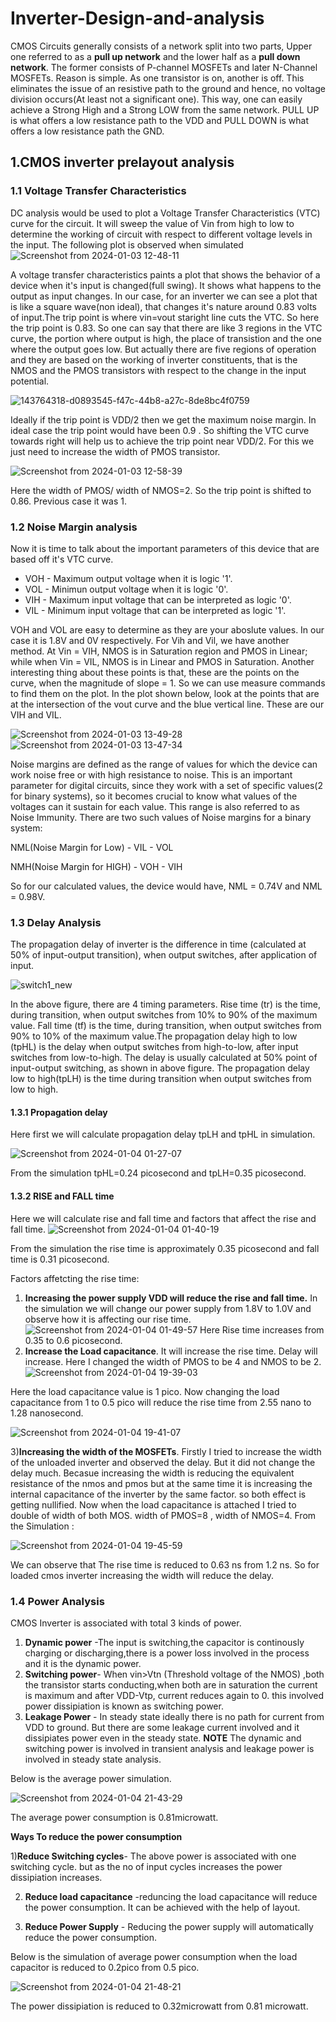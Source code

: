 # Inverter-Design-and-analysis
CMOS Circuits generally consists of a network split into two parts, Upper one referred to as a **pull up network** and the lower half as a **pull down network**. The former consists of P-channel MOSFETs and later N-Channel MOSFETs. Reason is simple. As one transistor is on, another is off. This eliminates the issue of an resistive path to the ground and hence, no voltage division occurs(At least not a significant one). This way, one can easily achieve a Strong High and a Strong LOW from the same network. PULL UP is what offers a low resistance path to the VDD and PULL DOWN is what offers a low resistance path the GND.

## 1.CMOS inverter prelayout analysis
### 1.1 Voltage Transfer Characteristics
DC analysis would be used to plot a Voltage Transfer Characteristics (VTC) curve for the circuit. It will sweep the value of Vin from high to low to determine the working of circuit with respect to different voltage levels in the input. The following plot is observed when simulated 
![Screenshot from 2024-01-03 12-48-11](https://github.com/K-shejuti/Inverter-Design-and-analysis/assets/152790020/c8b1eaae-658a-4ec0-9266-b37eb04ce82b)

A voltage transfer characteristics paints a plot that shows the behavior of a device when it's input is changed(full swing). It shows what happens to the output as input changes. In our case, for an inverter we can see a plot that is like a square wave(non ideal), that changes it's nature around 0.83 volts of input.The trip point is where vin=vout staright line cuts the VTC. So here the trip point is 0.83. So one can say that there are like 3 regions in the VTC curve, the portion where output is high, the place of transistion and the one where the output goes low. But actually there are five regions of operation and they are based on the working of inverter constituents, that is the NMOS and the PMOS transistors with respect to the change in the input potential.

![143764318-d0893545-f47c-44b8-a27c-8de8bc4f0759](https://github.com/K-shejuti/Inverter-Design-and-analysis/assets/152790020/4686bf1c-2d64-4fde-ad4a-d69af84029f1)

Ideally if the trip point is VDD/2 then we get the maximum noise margin. In ideal case the trip point would have been 0.9 . So shifting the VTC curve towards right will help us to achieve the trip point near VDD/2. For this we just need to increase the width of PMOS transistor.

![Screenshot from 2024-01-03 12-58-39](https://github.com/K-shejuti/Inverter-Design-and-analysis/assets/152790020/37980946-dfa7-4a99-8c5c-239861ebb45c)

Here the width of PMOS/ width of NMOS=2. So the trip point is shifted to 0.86. Previous case it was 1.
### 1.2 Noise Margin analysis

Now it is time to talk about the important parameters of this device that are based off it's VTC curve. 
- VOH - Maximum output voltage when it is logic '1'.
- VOL - Minimun output voltage when it is logic '0'.
- VIH - Maximum input voltage that can be interpreted as logic '0'.
- VIL - Minimum input voltage that can be interpreted as logic '1'.
  
VOH and VOL are easy to determine as they are your aboslute values. In our case it is 1.8V and 0V respectively. For Vih and Vil, we have another method. At Vin = VIH, NMOS is in Saturation region and PMOS in Linear; while when Vin = VIL, NMOS is in Linear and PMOS in Saturation. Another interesting thing about these points is that, these are the points on the curve, when the magnitude of slope = 1. So we can use measure commands to find them on the plot. In the plot shown below, look at the points that are at the intersection of the vout curve and the blue vertical line. These are our VIH and VIL.

![Screenshot from 2024-01-03 13-49-28](https://github.com/K-shejuti/Inverter-Design-and-analysis/assets/152790020/56359f12-a2c7-450f-840e-883d0c3744c2) ![Screenshot from 2024-01-03 13-47-34](https://github.com/K-shejuti/Inverter-Design-and-analysis/assets/152790020/8eff866f-78d1-4fa5-95ce-d044858e0f61)

Noise margins are defined as the range of values for which the device can work noise free or with high resistance to noise. This is an important parameter for digital circuits, since they work with a set of specific values(2 for binary systems), so it becomes crucial to know what values of the voltages can it sustain for each value. This range is also referred to as Noise Immunity. There are two such values of Noise margins for a binary system:

NML(Noise Margin for Low) - VIL - VOL

NMH(Noise Margin for HIGH) - VOH - VIH

So for our calculated values, the device would have, NML = 0.74V and NML = 0.98V.

### 1.3 Delay Analysis
The propagation delay of inverter  is the difference in time (calculated at 50% of input-output transition), when output switches, after application of input.

![switch1_new](https://github.com/K-shejuti/Inverter-Design-and-analysis/assets/152790020/78be9763-16a2-4da5-8281-af9fb0e21b77)

In the above figure, there are 4 timing parameters. Rise time (tr) is the time, during transition, when output switches from 10% to 90% of the maximum value. Fall time (tf) is the time, during transition, when output switches from 90% to 10% of the maximum value.The propagation delay high to low (tpHL) is the delay when output switches from high-to-low, after input switches from low-to-high. The delay is usually calculated at 50% point of input-output switching, as shown in above figure. The propagation delay low to high(tpLH) is the time during transition when output switches from low to high.
#### 1.3.1 Propagation delay
Here first we will calculate propagation delay tpLH and tpHL in simulation.

![Screenshot from 2024-01-04 01-27-07](https://github.com/K-shejuti/Inverter-Design-and-analysis/assets/152790020/6cf18a38-0c0e-4d47-a7ed-3aa9b96b265f)

From the simulation tpHL=0.24 picosecond and tpLH=0.35 picosecond.

#### 1.3.2 RISE and FALL time
Here we will calculate rise and fall time and factors that affect the rise and fall time. 
![Screenshot from 2024-01-04 01-40-19](https://github.com/K-shejuti/Inverter-Design-and-analysis/assets/152790020/355eb680-5d14-4d82-92d3-558925aa5837)

From the simulation the rise time is approximately 0.35 picosecond and fall time is 0.31 picosecond. 

Factors affetcting the rise time:
1) **Increasing the power supply VDD will reduce the rise and fall time.** In the simulation we will change our power supply from 1.8V to 1.0V and observe how it is affecting our rise time.
![Screenshot from 2024-01-04 01-49-57](https://github.com/K-shejuti/Inverter-Design-and-analysis/assets/152790020/d5b80ff6-359f-4275-9c19-3c34898e32be)
Here Rise time increases from 0.35 to 0.6 picosecond.
2) **Increase the Load capacitance**. It will increase the rise time. Delay will increase. Here I changed the width of PMOS to be 4 and NMOS to be 2. 
![Screenshot from 2024-01-04 19-39-03](https://github.com/K-shejuti/Inverter-Design-and-analysis/assets/152790020/7c2ffca7-a862-4aa0-bdd0-6c00a10fb444)

Here the load capacitance value is 1 pico. Now changing the load capacitance from 1 to 0.5 pico will reduce the rise time from 2.55 nano to 1.28 nanosecond.

![Screenshot from 2024-01-04 19-41-07](https://github.com/K-shejuti/Inverter-Design-and-analysis/assets/152790020/042d1367-ef32-4068-8872-fd8c9a2df6a5)

3)**Increasing the width of the MOSFETs**. 
Firstly I tried to increase the width of the unloaded inverter and observed the delay. But it did not change the delay much. Becasue increasing the width is reducing the equivalent resistance of the nmos and pmos but at the same time it is increasing the internal capacitance of the inverter by the same factor. so both effect is getting nullified.  Now when the load capacitance is attached I tried to double of width of both MOS. width of PMOS=8 , width of NMOS=4. From the Simulation :

![Screenshot from 2024-01-04 19-45-59](https://github.com/K-shejuti/Inverter-Design-and-analysis/assets/152790020/4f0e1dd4-41e8-47de-93e6-d13961a3d665)

We can observe that The rise time is reduced to 0.63 ns from 1.2 ns. So for loaded cmos inverter increasing the width will reduce the delay.

### 1.4 Power Analysis
CMOS Inverter is associated with total 3 kinds of power. 
1) **Dynamic power** -The input is switching,the capacitor is continously charging or discharging,there is a power loss involved in the process and it is the dynamic power.
2) **Switching power**- When vin>Vtn (Threshold voltage of the NMOS) ,both the transistor starts conducting,when both are in saturation the current is maximum and after VDD-Vtp, current reduces again to 0. this involved power dissipiation is known as switching power.
3) **Leakage Power** - In steady state ideally there is no path for current  from   VDD to ground. But there are some leakage current involved and it dissipiates power even in the steady state.
**NOTE** The dynamic and switching power is involved in transient analysis and leakage power is involved in steady state analysis.

Below is the average power simulation.

![Screenshot from 2024-01-04 21-43-29](https://github.com/K-shejuti/Inverter-Design-and-analysis/assets/152790020/860094d5-ae8e-4265-85ae-1f751b531cd3)

The average power consumption is 0.81microwatt. 

**Ways To reduce the power consumption**

1)**Reduce Switching cycles**- The above power is associated with one switching cycle. but as the no of input cycles increases the power dissipiation increases.

2) **Reduce load capacitance** -reduncing the load capacitance will reduce the power consumption. It can be achieved with the help of layout.
   
3) **Reduce Power Supply** - Reducing the power supply will automatically reduce the power consumption.

Below is the simulation of average power consumption when the load capacitor is reduced to 0.2pico from 0.5 pico.

![Screenshot from 2024-01-04 21-48-21](https://github.com/K-shejuti/Inverter-Design-and-analysis/assets/152790020/076ab7f4-9433-4fa7-8f0f-3f82400a26f9)

The power dissipiation is reduced to 0.32microwatt from 0.81 microwatt.












   












